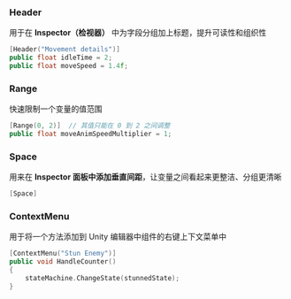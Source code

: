 
### Header
用于在 **Inspector（检视器）** 中为字段分组加上标题，提升可读性和组织性

```cpp
[Header("Movement details")] 
public float idleTime = 2;  
public float moveSpeed = 1.4f;
```

### Range

快速限制一个变量的值范围

```cpp
[Range(0, 2)]  // 其值只能在 0 到 2 之间调整
public float moveAnimSpeedMultiplier = 1;
```



### Space
用来在 **Inspector 面板中添加垂直间距**，让变量之间看起来更整洁、分组更清晰

```cpp
[Space]
```


### ContextMenu
用于将一个方法添加到 Unity 编辑器中组件的右键上下文菜单中

```cpp
[ContextMenu("Stun Enemy")]
public void HandleCounter()  
{  
	stateMachine.ChangeState(stunnedState);  
}
```
